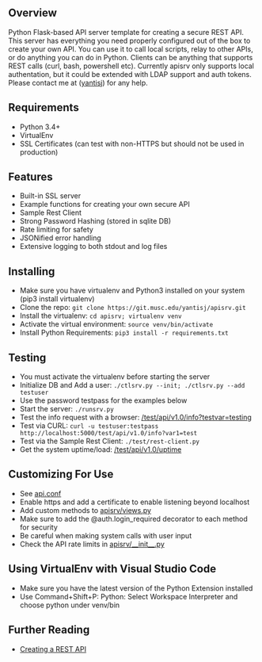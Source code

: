 ## Overview

Python Flask-based API server template for creating a secure REST API. This
server has everything you need properly configured out of the box to create your
own API. You can use it to call local scripts, relay to other APIs, or do
anything you can do in Python. Clients can be anything that supports REST calls
(curl, bash, powershell etc). Currently apisrv only supports local authentation,
but it could be extended with LDAP support and auth tokens. Please contact me at
([yantisj](https://github.com/yantisj)) for any help.

## Requirements
* Python 3.4+
* VirtualEnv
* SSL Certificates (can test with non-HTTPS but should not be used in production)

## Features
* Built-in SSL server
* Example functions for creating your own secure API
* Sample Rest Client
* Strong Password Hashing (stored in sqlite DB)
* Rate limiting for safety
* JSONified error handling
* Extensive logging to both stdout and log files

## Installing
* Make sure you have virtualenv and Python3 installed on your system (pip3 install virtualenv)
* Clone the repo: ```git clone https://git.musc.edu/yantisj/apisrv.git```
* Install the virtualenv: ```cd apisrv; virtualenv venv```
* Activate the virtual environment: ```source venv/bin/activate```
* Install Python Requirements: ```pip3 install -r requirements.txt```

## Testing
* You must activate the virtualenv before starting the server
* Initialize DB and Add a user: ```./ctlsrv.py --init; ./ctlsrv.py --add testuser```
* Use the password testpass for the examples below
* Start the server: ```./runsrv.py```
* Test the info request with a browser: [/test/api/v1.0/info?testvar=testing](http://localhost:5000/test/api/v1.0/info?testvar=testing)
* Test via CURL: ```curl -u testuser:testpass http://localhost:5000/test/api/v1.0/info?var1=test```
* Test via the Sample Rest Client: ```./test/rest-client.py```
* Get the system uptime/load: [/test/api/v1.0/uptime](http://localhost:5000/test/api/v1.0/uptime)

## Customizing For Use
* See [api.conf](api.conf)
* Enable https and add a certificate to enable listening beyond localhost
* Add custom methods to [apisrv/views.py](apisrv/views.py)
* Make sure to add the @auth.login_required decorator to each method for security
* Be careful when making system calls with user input
* Check the API rate limits in [apisrv/\_\_init\_\_.py](apisrv/__init__.py)

## Using VirtualEnv with Visual Studio Code
* Make sure you have the latest version of the Python Extension installed
* Use Command+Shift+P: Python: Select Workspace Interpreter and choose python under venv/bin

## Further Reading
* [Creating a REST API](https://realpython.com/blog/python/api-integration-in-python/)
